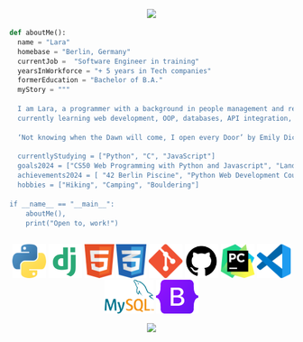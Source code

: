 <p align="center">
<img src="https://capsule-render.vercel.app/api?type=transparent&height=150&color=gradient&text=Hello%20there!%20%20I'm%20Lara&textBg=true&section=header&fontSize=50">
</p>


```python
def aboutMe():
  name = "Lara"
  homebase = "Berlin, Germany"
  currentJob =  "Software Engineer in training"
  yearsInWorkforce = "+ 5 years in Tech companies"
  formerEducation = "Bachelor of B.A."
  myStory = """ 
  
  I am Lara, a programmer with a background in people management and recruitment,
  currently learning web development, OOP, databases, API integration, and exploring microcontrollers.

  ‘Not knowing when the Dawn will come, I open every Door’ by Emily Dickinson'

  currentlyStudying = ["Python", "C", "JavaScript"]
  goals2024 = ["CS50 Web Programming with Python and Javascript", "Land a job", "Learn new technology"]
  achievements2024 = [ "42 Berlin Piscine", "Python Web Development Course", "Microcontroller", "Landing page and blog"]
  hobbies = ["Hiking", "Camping", "Bouldering"]

if __name__ == "__main__":
    aboutMe(),
    print("Open to, work!")

```

<h2 align="center">  </h2> 
<p align="center">
<a><img height="60" src="images/python-programming-language-icon.png" </a>
<a><img height="60" src="images/django-icon.png" </a>
<a><img height="60" src="images/html-icon.png" </a>
<a><img height="60" src="images/css-icon.png" </a>
<a><img height="60" src="images/git-icon.png" </a>
<a><img height="60" src="images/github-icon.png" </a>
<a><img height="60" src="images/pycharm-icon.png" </a>
<a><img height="60" src="images/visual-studio-code-icon.png"</a>
<a><img height="60" src="images/mysql-icon.png" </a>
<a><img height="60" src="images/bootstrap-5-logo-icon.png" </a>

<br>
<p align="center">
<a><img height="60" src="https://holopin.me/larakraemer"</a>
